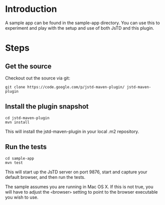 # Introduction #

A sample app can be found in the sample-app directory.  You can use this to experiment and play with the setup and use of both JsTD and this plugin.

# Steps #

## Get the source ##
Checkout out the source via git:

```
git clone https://code.google.com/p/jstd-maven-plugin/ jstd-maven-plugin
```

## Install the plugin snapshot ##
```
cd jstd-maven-plugin
mvn install
```

This will install the jstd-maven-plugin in your local .m2 repository.

## Run the tests ##
```
cd sample-app
mvn test
```

This will start up the JsTD server on port 9876, start and capture your default browser, and then run the tests.

The sample assumes you are running in Mac OS X.  If this is not true, you will have to adjust the `<`browser`>` setting to point to the browser executable you wish to use.